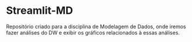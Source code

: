 # Streamlit-MD
Repositório criado para a disciplina de Modelagem de Dados, onde iremos fazer análises do DW e exibir os gráficos relacionados à essas análises.
